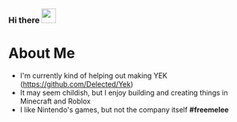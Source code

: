 ### Hi there <img src="https://github.com/TheDudeThatCode/TheDudeThatCode/blob/master/Assets/Hi.gif" width="29px">


# About Me

- I'm currently kind of helping out making YEK (https://github.com/Delected/Yek) 
- It may seem childish, but I enjoy building and creating things in Minecraft and Roblox
- I like Nintendo's games, but not the company itself **#freemelee**
